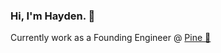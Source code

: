 ### Hi, I'm Hayden. 👋

Currently work as a Founding Engineer @ <a href="https://www.pine.ca">Pine 🌲</a>
